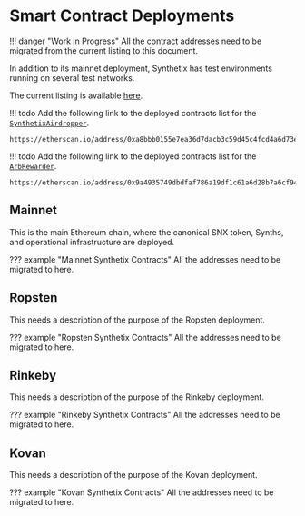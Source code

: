 
# Smart Contract Deployments

!!! danger "Work in Progress"
    All the contract addresses need to be migrated from the current listing to this document.

In addition to its mainnet deployment, Synthetix has test environments running on several test networks.

The current listing is available [here](https://developer.synthetix.io/api/docs/deployed-contracts.html).

!!! todo
    Add the following link to the deployed contracts list for the [`SynthetixAirdropper`](SynthetixAirdropper.md).

    https://etherscan.io/address/0xa8bbb0155e7ea36d7dacb3c59d45c4fcd4a6d73e#code

!!! todo
    Add the following link to the deployed contracts list for the [`ArbRewarder`](ArbRewarder.md).

    https://etherscan.io/address/0x9a4935749dbdfaf786a19df1c61a6d28b7a6cf94#code

## Mainnet

This is the main Ethereum chain, where the canonical SNX token, Synths, and operational infrastructure are deployed.

??? example "Mainnet Synthetix Contracts"
    All the addresses need to be migrated to here.

## Ropsten

This needs a description of the purpose of the Ropsten deployment.

??? example "Ropsten Synthetix Contracts"
    All the addresses need to be migrated to here.

## Rinkeby

This needs a description of the purpose of the Rinkeby deployment.

??? example "Rinkeby Synthetix Contracts"
    All the addresses need to be migrated to here.

## Kovan

This needs a description of the purpose of the Kovan deployment.

??? example "Kovan Synthetix Contracts"
    All the addresses need to be migrated to here.
